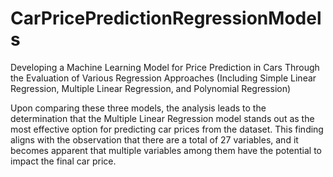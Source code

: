 # CarPricePredictionRegressionModels
Developing a Machine Learning Model for Price Prediction in Cars Through the Evaluation of Various Regression Approaches (Including Simple Linear Regression, Multiple Linear Regression, and Polynomial Regression)

Upon comparing these three models, the analysis leads to the determination that the Multiple Linear Regression model stands out as the most effective option for predicting car prices from the dataset. This finding aligns with the observation that there are a total of 27 variables, and it becomes apparent that multiple variables among them have the potential to impact the final car price.
